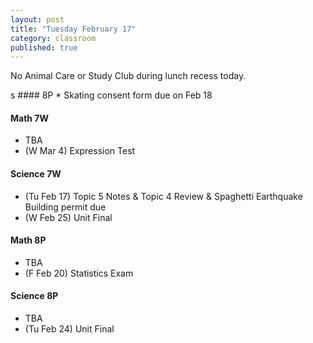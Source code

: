 ```yaml
---
layout: post
title: "Tuesday February 17"
category: classroom
published: true
---
```

<div class="alert alert-danger" role="alert">
<p>No Animal Care or Study Club during lunch recess today.</p>
</div>
s
#### 8P
* Skating consent form due on Feb 18

#### Math 7W
* TBA
* (W Mar 4) Expression Test

#### Science 7W
* (Tu Feb 17) Topic 5 Notes & Topic 4 Review & Spaghetti Earthquake Building permit due
* (W Feb 25) Unit Final

#### Math 8P
* TBA
* (F Feb 20) Statistics Exam

#### Science 8P
* TBA
* (Tu Feb 24) Unit Final
